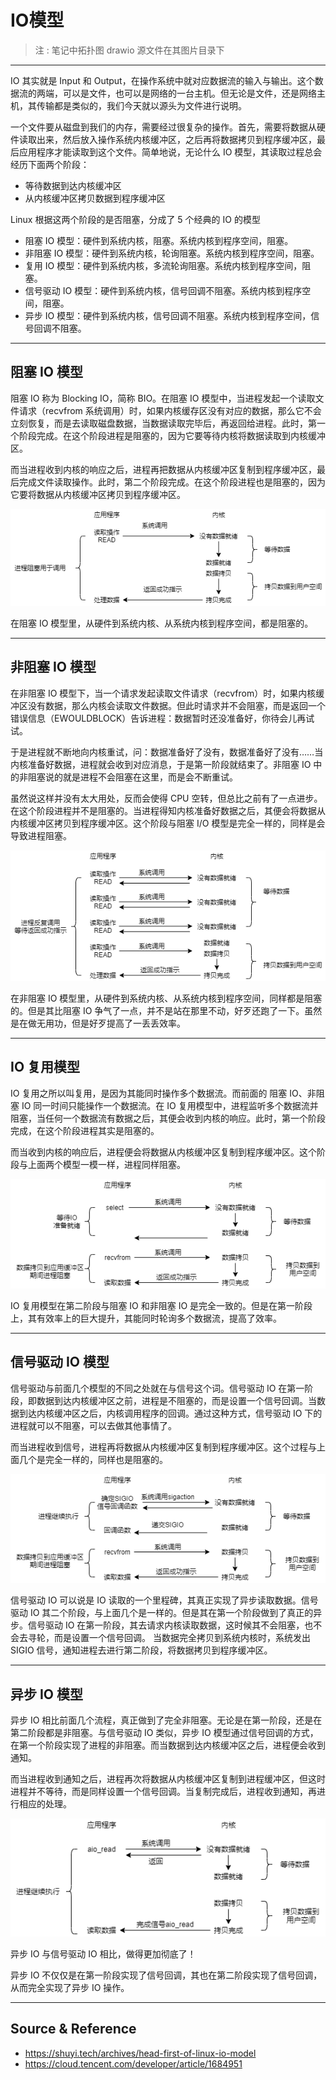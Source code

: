 # IO模型

> 注 : 笔记中拓扑图 drawio 源文件在其图片目录下

---

IO 其实就是 Input 和 Output，在操作系统中就对应数据流的输入与输出。这个数据流的两端，可以是文件，也可以是网络的一台主机。但无论是文件，还是网络主机，其传输都是类似的，我们今天就以源头为文件进行说明。

一个文件要从磁盘到我们的内存，需要经过很复杂的操作。首先，需要将数据从硬件读取出来，然后放入操作系统内核缓冲区，之后再将数据拷贝到程序缓冲区，最后应用程序才能读取到这个文件。简单地说，无论什么 IO 模型，其读取过程总会经历下面两个阶段：
* 等待数据到达内核缓冲区
* 从内核缓冲区拷贝数据到程序缓冲区

Linux 根据这两个阶段的是否阻塞，分成了 5 个经典的 IO 的模型
* 阻塞 IO 模型：硬件到系统内核，阻塞。系统内核到程序空间，阻塞。
* 非阻塞 IO 模型：硬件到系统内核，轮询阻塞。系统内核到程序空间，阻塞。
* 复用 IO 模型：硬件到系统内核，多流轮询阻塞。系统内核到程序空间，阻塞。
* 信号驱动 IO 模型：硬件到系统内核，信号回调不阻塞。系统内核到程序空间，阻塞。
* 异步 IO 模型：硬件到系统内核，信号回调不阻塞。系统内核到程序空间，信号回调不阻塞。

---

## 阻塞 IO 模型

阻塞 IO 称为 Blocking IO，简称 BIO。在阻塞 IO 模型中，当进程发起一个读取文件请求（recvfrom 系统调用）时，如果内核缓存区没有对应的数据，那么它不会立刻恢复，而是去读取磁盘数据，当数据读取完毕后，再返回给进程。此时，第一个阶段完成。在这个阶段进程是阻塞的，因为它要等待内核将数据读取到内核缓冲区。

而当进程收到内核的响应之后，进程再把数据从内核缓冲区复制到程序缓冲区，最后完成文件读取操作。此时，第二个阶段完成。在这个阶段进程也是阻塞的，因为它要将数据从内核缓冲区拷贝到程序缓冲区。

![](../../../../assets/img/Integrated/Linux/笔记/IO模型/1.png)

在阻塞 IO 模型里，从硬件到系统内核、从系统内核到程序空间，都是阻塞的。

---

## 非阻塞 IO 模型

在非阻塞 IO 模型下，当一个请求发起读取文件请求（recvfrom）时，如果内核缓冲区没有数据，那么内核会读取文件数据。但此时请求并不会阻塞，而是返回一个错误信息（EWOULDBLOCK）告诉进程：数据暂时还没准备好，你待会儿再试试。

于是进程就不断地向内核重试，问：数据准备好了没有，数据准备好了没有……当内核准备好数据，进程就会收到对应消息，于是第一阶段就结束了。非阻塞 IO 中的非阻塞说的就是进程不会阻塞在这里，而是会不断重试。

虽然说这样并没有太大用处，反而会使得 CPU 空转，但总比之前有了一点进步。在这个阶段进程并不是阻塞的。当进程得知内核准备好数据之后，其便会将数据从内核缓冲区拷贝到程序缓冲区。这个阶段与阻塞 I/O 模型是完全一样的，同样是会导致进程阻塞。

![](../../../../assets/img/Integrated/Linux/笔记/IO模型/2.png)

在非阻塞 IO 模型里，从硬件到系统内核、从系统内核到程序空间，同样都是阻塞的。但是其比阻塞 IO 争气了一点，并不是站在那里不动，好歹还跑了一下。虽然是在做无用功，但是好歹提高了一丢丢效率。

---

## IO 复用模型

IO 复用之所以叫复用，是因为其能同时操作多个数据流。而前面的 阻塞 IO、非阻塞 IO 同一时间只能操作一个数据流。在 IO 复用模型中，进程监听多个数据流并阻塞，当任何一个数据流有数据之后，其便会收到内核的响应。此时，第一个阶段完成，在这个阶段进程其实是阻塞的。

而当收到内核的响应后，进程便会将数据从内核缓冲区复制到程序缓冲区。这个阶段与上面两个模型一模一样，进程同样阻塞。

![](../../../../assets/img/Integrated/Linux/笔记/IO模型/3.png)

IO 复用模型在第二阶段与阻塞 IO 和非阻塞 IO 是完全一致的。但是在第一阶段上，其有效率上的巨大提升，其能同时轮询多个数据流，提高了效率。

---

## 信号驱动 IO 模型

信号驱动与前面几个模型的不同之处就在与信号这个词。信号驱动 IO 在第一阶段，即数据到达内核缓冲区之前，进程是不阻塞的，而是设置一个信号回调。当数据到达内核缓冲区之后，内核调用程序的回调。通过这种方式，信号驱动 IO 下的进程就可以不阻塞，可以去做其他事情了。

而当进程收到信号，进程再将数据从内核缓冲区复制到程序缓冲区。这个过程与上面几个是完全一样的，同样也是阻塞的。

![](../../../../assets/img/Integrated/Linux/笔记/IO模型/4.png)

信号驱动 IO 可以说是 IO 读取的一个里程碑，其真正实现了异步读取数据。信号驱动 IO 其二个阶段，与上面几个是一样的。但是其在第一个阶段做到了真正的异步。信号驱动 IO 在第一阶段，其去请求内核读取数据，这时候其不会阻塞，也不会去寻轮，而是设置一个信号回调。 当数据完全拷贝到系统内核时，系统发出 SIGIO 信号，通知进程去进行第二阶段，将数据拷贝到程序缓冲区。

---

## 异步 IO 模型

异步 IO 相比前面几个流程，真正做到了完全非阻塞。无论是在第一阶段，还是在第二阶段都是非阻塞。与信号驱动 IO 类似，异步 IO 模型通过信号回调的方式，在第一个阶段实现了进程的非阻塞。而当数据到达内核缓冲区之后，进程便会收到通知。

而当进程收到通知之后，进程再次将数据从内核缓冲区复制到进程缓冲区，但这时进程并不等待，而是同样设置一个信号回调。当复制完成后，进程收到通知，再进行相应的处理。

![](../../../../assets/img/Integrated/Linux/笔记/IO模型/5.png)

异步 IO 与信号驱动 IO 相比，做得更加彻底了！

异步 IO 不仅仅是在第一阶段实现了信号回调，其也在第二阶段实现了信号回调，从而完全实现了异步 IO 操作。

---

## Source & Reference

* https://shuyi.tech/archives/head-first-of-linux-io-model
* https://cloud.tencent.com/developer/article/1684951
